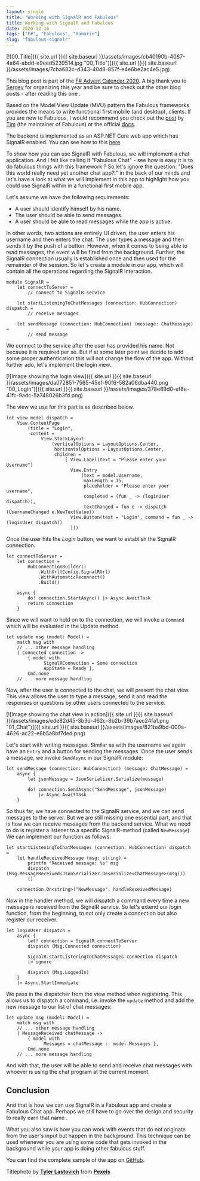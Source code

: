 ```yaml
---
layout: single
title: "Working with SignalR and Fabulous"
title: Working with SignalR and Fabulous
date: 2020-12-16
tags: ["F#", "Fabulous", "Xamarin"]
slug: "fabulous-signalr"
---
```


[![00_Title]({{ site.url }}{{ site.baseurl }}/assets/images/cb40190b-4067-4a64-abdd-e9eed5239514.jpg "00_Title")]({{ site.url }}{{ site.baseurl }}/assets/images/7cba682c-d343-40d8-857f-e4e6be2ac4e5.jpg)

This blog post is part of the [F# Advent Calendar 2020](https://sergeytihon.com/2020/10/22/f-advent-calendar-in-english-2020/). A big thank you to [Sergey](https://twitter.com/sergey_tihon) for organizing this year and be sure to check out the other blog posts - after reading this one .

Based on the Model View Update (MVU) pattern the Fabulous frameworks provides the means to write functional first mobile (and desktop), clients. If you are new to Fabulous, I would recommend you check out the [post](https://timothelariviere.com/2019/12/21/how-to-become-a-fabulous-developer/) by [Tim](https://twitter.com/Tim_Lariviere) (the maintainer of Fabulous) or the official [docs](https://github.com/fsprojects/Fabulous).

The backend is implemented as an ASP.NET Core web app which has SignalR enabled. You can see how to this [here](https://docs.microsoft.com/en-us/aspnet/core/signalr/introduction?view=aspnetcore-5.0).

To show how you can use SignalR with Fabulous, we will implement a chat application. And I felt like calling it "Fabulous Chat" - see how is easy it is to do fabulous things with this framework ? So let's ignore the question: "Does this world really need yet another chat app?!" in the back of our minds and let's have a look at what we will implement in this app to highlight how you could use SignalR within in a functional first mobile app.

Let's assume we have the following requirements:

- A user should identify himself by his name.
- The user should be able to send messages.
- A user should be able to read messages while the app is active.


In other words, two actions are entirely UI driven, the user enters his username and then enters the chat. The user types a message and then sends it by the push of a button. However, when it comes to being able to read messages, the event will be fired from the background. Further, the SignalR connection usually is established once and then used for the remainder of the session. So let's create a module in our app, which will contain all the operations regarding the SignalR interaction.


    module SignalR =
        let connectToServer =
            // connect to SignalR service
    
        let startListeningToChatMessages (connection: HubConnection) dispatch =
            // receive messages
    
        let sendMessage (connection: HubConnection) (message: ChatMessage) =
            // send message


We connect to the service after the user has provided his name. Not because it is required per se. But if at some later point we decide to add some proper authentication this will not change the flow of the app. Without further ado, let's implement the login view.

[![Image showing the login view]({{ site.url }}{{ site.baseurl }}/assets/images/da072851-7565-45ef-90f6-582a06dba440.png "00_Login")]({{ site.url }}{{ site.baseurl }}/assets/images/378e89d0-ef8e-41fc-9adc-5a748026b3fd.png)

The view we use for this part is as described below.


    let view model dispatch =
        View.ContentPage
            (title = "Login",
             content =
                 View.StackLayout
                     (verticalOptions = LayoutOptions.Center,
                      horizontalOptions = LayoutOptions.Center,
                      children =
                          [ View.Label(text = "Please enter your Username")
                            View.Entry
                                (text = model.Username,
                                 maxLength = 15,
                                 placeholder = "Please enter your username",
                                 completed = (fun _ -> (loginUser dispatch)),
                                 textChanged = fun e -> dispatch (UsernameChanged e.NewTextValue))
                            View.Button(text = "Login", command = fun _ -> (loginUser dispatch))
                            ]))


Once the user hits the *Login* button, we want to establish the SignalR connection.


    let connectToServer =
        let connection =
            HubConnectionBuilder()
                .WithUrl(Config.SignalRUrl)
                .WithAutomaticReconnect()
                .Build()
    
        async {
            do! connection.StartAsync() |> Async.AwaitTask
            return connection
        }


Since we will want to hold on to the connection, we will invoke a `Command` which will be evaluated in the Update method.


    let update msg (model: Model) =
        match msg with
        // ... other message handling
        | Connected connection ->
            { model with
                  SignalRConnection = Some connection
                  AppState = Ready },
            Cmd.none
        // ... more message handling


Now, after the user is connected to the chat, we will present the chat view. This view allows the user to type a message, send it and read the responses or questions by other users connected to the service.

[![Image showing the chat view in action]({{ site.url }}{{ site.baseurl }}/assets/images/ede82d45-3b3d-462c-8b2b-39b7aec24fa1.png "01_Chat")]({{ site.url }}{{ site.baseurl }}/assets/images/821ba9bd-000a-4626-ac22-e6b5a8bf7ded.png)

Let's start with writing messages. Similar as with the username we again have an `Entry` and a button for sending the messages. Once the user sends a message, we invoke `SendAsync` in our SignalR module:


    let sendMessage (connection: HubConnection) (message: ChatMessage) =
        async {
            let jsonMessage = JsonSerializer.Serialize(message)
    
            do! connection.SendAsync("SendMessage", jsonMessage)
                |> Async.AwaitTask
        }


So thus far, we have connected to the SignalR service, and we can send messages to the server. But we are still missing one essential part, and that is how we can receive messages from the backend service. What we need to do is register a listener to a specific SignalR-method (called `NewMessage`). We can implement our function as follows:


    let startListeningToChatMessages (connection: HubConnection) dispatch =
        let handleReceivedMessage (msg: string) =
            printfn "Received message: %s" msg
            dispatch (Msg.MessageReceived(JsonSerializer.Deserialize<ChatMessage>(msg)))
            ()
    
        connection.On<string>("NewMessage", handleReceivedMessage)


Now in the handler method, we will dispatch a command every time a new message is received from the SignalR service. So let's extend our login function, from the beginning, to not only create a connection but also register our receiver.


    let loginUser dispatch =
        async {
            let! connection = SignalR.connectToServer
            dispatch (Msg.Connected connection)
    
            SignalR.startListeningToChatMessages connection dispatch
            |> ignore
    
            dispatch (Msg.LoggedIn)
        }
        |> Async.StartImmediate


We pass in the dispatcher from the view method when registering. This allows us to dispatch a command, i.e. invoke the `update` method and add the new message to our list of chat messages:


    let update msg (model: Model) =
        match msg with
        // ... other message handling
        | MessageReceived chatMessage ->
            { model with
                  Messages = chatMessage :: model.Messages },
            Cmd.none
        // ... more message handling


And with that, the user will be able to send and receive chat messages with whoever is using the chat program at the current moment.

## Conclusion

And that is how we can use SignalR in a Fabulous app and create a Fabulous Chat app. Perhaps we still have to go over the design and security to really earn that name .

What you also saw is how you can work with events that do not originate from the user's input but happen in the background. This technique can be used whenever you are using some code that gets invoked in the background while your app is doing other fabulous stuff.

You can find the complete sample of the app on [GitHub](https://github.com/mallibone/FabulousChat/tree/v1.0).

Titlephoto by **[Tyler Lastovich](https://www.pexels.com/@lastly?utm_content=attributionCopyText&amp;utm_medium=referral&amp;utm_source=pexels)** from **[Pexels](https://www.pexels.com/photo/black-iphone-7-on-brown-table-699122/?utm_content=attributionCopyText&amp;utm_medium=referral&amp;utm_source=pexels)**
